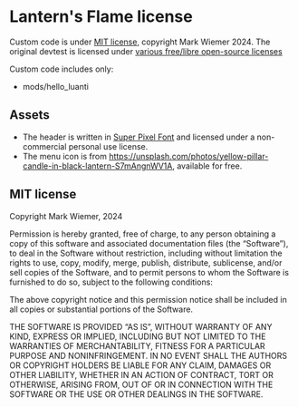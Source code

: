 # Lantern's Flame license

Custom code is under [MIT license](https://opensource.org/license/MIT), copyright Mark Wiemer 2024. The original devtest is licensed under [various free/libre open-source licenses](https://github.com/mark-wiemer/minetest/blob/8322017f4d09a666ff195535a60de3400c24d5a1/LICENSE.txt)

Custom code includes only:

- mods/hello_luanti

## Assets

- The header is written in [Super Pixel Font](https://www.fontspace.com/super-pixel-font-f112028) and licensed under a non-commercial personal use license.
- The menu icon is from https://unsplash.com/photos/yellow-pillar-candle-in-black-lantern-S7mAngnWV1A, available for free.

## MIT license

Copyright Mark Wiemer, 2024

Permission is hereby granted, free of charge, to any person obtaining a copy of this software and associated documentation files (the “Software”), to deal in the Software without restriction, including without limitation the rights to use, copy, modify, merge, publish, distribute, sublicense, and/or sell copies of the Software, and to permit persons to whom the Software is furnished to do so, subject to the following conditions:

The above copyright notice and this permission notice shall be included in all copies or substantial portions of the Software.

THE SOFTWARE IS PROVIDED “AS IS”, WITHOUT WARRANTY OF ANY KIND, EXPRESS OR IMPLIED, INCLUDING BUT NOT LIMITED TO THE WARRANTIES OF MERCHANTABILITY, FITNESS FOR A PARTICULAR PURPOSE AND NONINFRINGEMENT. IN NO EVENT SHALL THE AUTHORS OR COPYRIGHT HOLDERS BE LIABLE FOR ANY CLAIM, DAMAGES OR OTHER LIABILITY, WHETHER IN AN ACTION OF CONTRACT, TORT OR OTHERWISE, ARISING FROM, OUT OF OR IN CONNECTION WITH THE SOFTWARE OR THE USE OR OTHER DEALINGS IN THE SOFTWARE.
